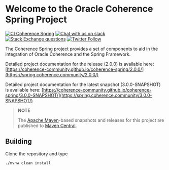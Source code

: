 Welcome to the Oracle Coherence Spring Project
==============================================

[![CI Coherence Spring](https://github.com/coherence-community/coherence-spring/workflows/CI%20Coherence%20Spring/badge.svg)](https://github.com/coherence-community/coherence-spring/actions)
[![Chat with us on slack](https://img.shields.io/badge/Coherence-Join%20Slack-red)](https://join.slack.com/t/oraclecoherence/shared_invite/zt-9ufv220y-Leudk0o5ntgNV0xraa8DNw)
[![Stack Exchange questions](https://img.shields.io/stackexchange/stackoverflow/t/oracle-coherence?label=%20StackOverflow%20%7C%20oracle-coherence)](https://stackoverflow.com/questions/tagged/oracle-coherence)
[![Twitter Follow](https://img.shields.io/twitter/follow/OracleCoherence?style=social)](https://twitter.com/OracleCoherence)

The Coherence Spring project provides a set of components to aid in the integration
of Oracle Coherence and the Spring Framework.

Detailed project documentation for the release (2.0.0) is available
here: [https://coherence-community.github.io/coherence-spring/2.0.0/](https://spring.coherence.community/2.0.0/)

Detailed project documentation for the latest snapshot (3.0.0-SNAPSHOT) is available
here: [https://coherence-community.github.io/coherence-spring/3.0.0-SNAPSHOT/](https://spring.coherence.community/3.0.0-SNAPSHOT/)

> **NOTE**
>
> The [Apache Maven](http://maven.apache.org)-based snapshots and releases for this project are published to [Maven Central](http://repo1.maven.org/maven2/com/oracle/coherence/spring/).
>

## Building

Clone the repository and type

```bash
./mvnw clean install
```
